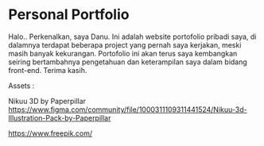# Personal Portfolio 

Halo.. Perkenalkan, saya Danu. Ini adalah website portofolio pribadi saya, di dalamnya terdapat beberapa project yang pernah saya kerjakan, meski masih banyak kekurangan. Portofolio ini akan terus saya kembangkan seiring bertambahnya pengetahuan dan keterampilan saya dalam bidang front-end. Terima kasih.

Assets :

Nikuu 3D by Paperpillar 
https://www.figma.com/community/file/1000311109311441524/Nikuu-3d-Illustration-Pack-by-Paperpillar

https://www.freepik.com/

